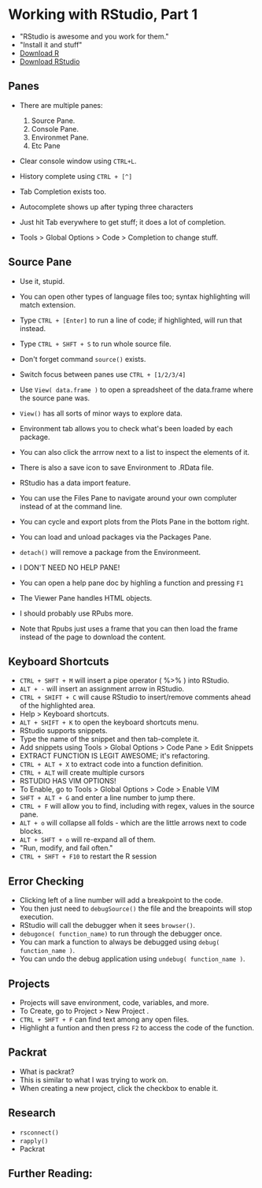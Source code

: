 # Working with RStudio, Part 1
- "RStudio is awesome and you work for them."
- "Install it and stuff"
- [Download R](https://cran.r-project.org)
- [Download RStudio](https://www.rstudio.com)


## Panes
- There are multiple panes:
	1. Source Pane.
	2. Console Pane.
	3. Environmet Pane.
	4. Etc Pane

- Clear console window using `CTRL+L`.
- History complete using `CTRL + [^]`
- Tab Completion exists too.
- Autocomplete shows up after typing three characters
- Just hit Tab everywhere to get stuff; it does a lot of completion.
- Tools > Global Options > Code > Completion to change stuff.

## Source Pane
- Use it, stupid.
- You can open other types of language files too; syntax highlighting will match extension.
- Type `CTRL + [Enter]` to run a line of code; if highlighted, will run that instead.
- Type `CTRL + SHFT + S` to run whole source file.
- Don't forget command `source()` exists.
- Switch focus between panes use `CTRL + [1/2/3/4]`



- Use `View( data.frame )` to open a spreadsheet of the data.frame where the source pane was.
- `View()` has all sorts of minor ways to explore data.
- Environment tab allows you to check what's been loaded by each package.
- You can also click the arrrow next to a list to inspect the elements of it.
- There is also a save icon to save Environment to .RData file.
- RStudio has a data import feature.
- You can use the Files Pane to navigate around your own compluter instead of at the command line.
- You can cycle and export plots from the Plots Pane in the bottom right.
- You can load and unload packages via the Packages Pane.
- `detach()` will remove a package from the Environmeent.

- I DON'T NEED NO HELP PANE!
- You can open a help pane doc by highling a function and pressing `F1`
- The Viewer Pane handles HTML objects.
- I should probably use RPubs more.
- Note that Rpubs just uses a frame that you can then load the frame instead of the page to download the content.


## Keyboard Shortcuts
- `CTRL + SHFT + M` will insert a pipe operator ( %>% ) into RStudio.
- `ALT + -` will insert an assignment arrow in RStudio.
- `CTRL + SHIFT + C` will cause RStudio to insert/remove comments ahead of the highlighted area.
- Help > Keyboard shortcuts.
- `ALT + SHIFT + K` to open the keyboard shortcuts menu.
- RStudio supports snippets.
- Type the name of the snippet and then tab-complete it.
- Add snippets using Tools > Global Options > Code Pane > Edit Snippets
- EXTRACT FUNCTION IS LEGIT AWESOME; it's refactoring.
- `CTRL + ALT + X` to extract code into a function definition.
- `CTRL + ALT` will create multiple cursors
- RSTUDIO HAS VIM OPTIONS!
- To Enable, go to Tools > Global Options > Code > Enable VIM
- `SHFT + ALT + G` and enter a line number to jump there.
- `CTRL + F` will allow you to find, including with regex, values in the source pane.
- `ALT + o` will collapse all folds - which are the little arrows next to code blocks.
- `ALT + SHFT + o` will re-expand all of them.
- "Run, modify, and fail often."
- `CTRL + SHFT + F10` to restart the R session

## Error Checking
- Clicking left of a line number will add a breakpoint to the code.
- You then just need to `debugSource()` the file and the breapoints will stop execution.
- RStudio will call the debugger when it sees `browser()`.
- `debugonce( function_name)` to run through the debugger once.
- You can mark a function to always be debugged using `debug( function_name )`.
- You can undo the debug application using `undebug( function_name )`.

## Projects
- Projects will save environment, code, variables, and more.
- To Create, go to Project > New Project .
- `CTRL + SHFT + F` can find text among any open files.
- Highlight a funtion and then press `F2` to access the code of the function.

## Packrat
- What is packrat?
- This is similar to what I was trying to work on.
- When creating a new project, click the checkbox to enable it.


## Research
- `rsconnect()`
- `rapply()`
- Packrat


## Further Reading: